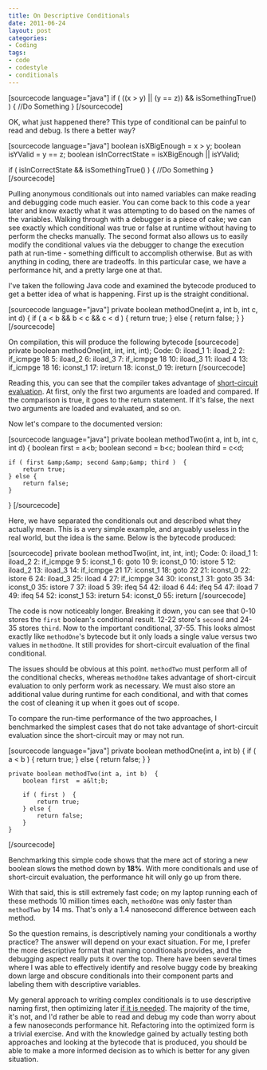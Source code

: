 ```yaml
---
title: On Descriptive Conditionals
date: 2011-06-24
layout: post
categories:
- Coding
tags:
- code
- codestyle
- conditionals
---
```


[sourcecode language="java"]
if ( ((x &gt; y) || (y == z)) &amp;&amp; isSomethingTrue() )  {
    //Do Something
}
[/sourcecode]

OK, what just happened there? This type of conditional can be painful to read and debug. Is there a better way?

[sourcecode language="java"]
boolean isXBigEnough = x &gt; y;
boolean isYValid     = y == z;
boolean isInCorrectState = isXBigEnough || isYValid;

if ( isInCorrectState &amp;&amp; isSomethingTrue() )  {
    //Do Something
}
[/sourcecode]

Pulling anonymous conditionals out into named variables can make reading and debugging code much easier. You can come back to this code a year later and know exactly what it was attempting to do based on the names of the variables. Walking through with a debugger is a piece of cake; we can see exactly which conditional was true or false at runtime without having to perform the checks manually. The second format also allows us to easily modify the conditional values via the debugger to change the execution path at run-time - something difficult to accomplish otherwise. But as with anything in coding, there are tradeoffs. In this particular case, we have a performance hit, and a pretty large one at that.

I've taken the following Java code and examined the bytecode produced to get a better idea of what is happening. First up is the straight conditional.

[sourcecode language="java"]
private boolean methodOne(int a, int b, int c, int d)  {
    if ( a &lt; b &amp;&amp; b &lt; c &amp;&amp; c &lt; d )  {
        return true;
    } else {
        return false;
    }
}
[/sourcecode]

On compilation, this will produce the following bytecode
[sourcecode]
private boolean methodOne(int, int, int, int);
  Code:
   0:	iload_1
   1:	iload_2
   2:	if_icmpge	18
   5:	iload_2
   6:	iload_3
   7:	if_icmpge	18
   10:	iload_3
   11:	iload	4
   13:	if_icmpge	18
   16:	iconst_1
   17:	ireturn
   18:	iconst_0
   19:	ireturn
[/sourcecode]

Reading this, you can see that the compiler takes advantage of <a href="http://en.wikipedia.org/wiki/Short-circuit_evaluation" title="short-circuit evaluation" target="_blank">short-circuit evaluation</a>. At first, only the first two arguments are loaded and compared. If the comparison is true, it goes to the return statement. If it's false, the next two arguments are loaded and evaluated, and so on.

Now let's compare to the documented version:

[sourcecode language="java"]
private boolean methodTwo(int a, int b, int c, int d)  {
    boolean first  = a&lt;b;
    boolean second = b&lt;c;
    boolean third  = c&lt;d;

    if ( first &amp;&amp; second &amp;&amp; third )  {
        return true;
    } else {
        return false;
    }
}
[/sourcecode]

Here, we have separated the conditionals out and described what they actually mean. This is a very simple example, and arguably useless in the real world, but the idea is the same. Below is the bytecode produced:

[sourcecode]
private boolean methodTwo(int, int, int, int);
  Code:
   0:	iload_1
   1:	iload_2
   2:	if_icmpge	9
   5:	iconst_1
   6:	goto	10
   9:	iconst_0
   10:	istore	5
   12:	iload_2
   13:	iload_3
   14:	if_icmpge	21
   17:	iconst_1
   18:	goto	22
   21:	iconst_0
   22:	istore	6
   24:	iload_3
   25:	iload	4
   27:	if_icmpge	34
   30:	iconst_1
   31:	goto	35
   34:	iconst_0
   35:	istore	7
   37:	iload	5
   39:	ifeq	54
   42:	iload	6
   44:	ifeq	54
   47:	iload	7
   49:	ifeq	54
   52:	iconst_1
   53:	ireturn
   54:	iconst_0
   55:	ireturn
[/sourcecode]

The code is now noticeably longer. Breaking it down, you can see that 0-10 stores the <code>first</code> boolean's conditional result. 12-22 store's <code>second</code> and 24-35 stores <code>third</code>. Now to the important conditional, 37-55. This looks almost exactly like <code>methodOne</code>'s bytecode but it only loads a single value versus two values in <code>methodOne</code>. It still provides for short-circuit evaluation of the final conditional.

The issues should be obvious at this point. <code>methodTwo</code> must perform all of the conditional checks, whereas <code>methodOne</code> takes advantage of short-circuit evaluation to only perform work as necessary. We must also store an additional value during runtime for each conditional, and with that comes the cost of cleaning it up when it goes out of scope.

To compare the run-time performance of the two approaches, I benchmarked the simplest cases that do not take advantage of short-circuit evaluation since the short-circuit may or may not run.

[sourcecode language="java"]
    private boolean methodOne(int a, int b)  {
        if ( a &lt; b )  {
            return true;
        } else {
            return false;
        }
    }
    
    private boolean methodTwo(int a, int b)  {
        boolean first  = a&lt;b;
    
        if ( first )  {
            return true;
        } else {
            return false;
        }
    }
[/sourcecode]

Benchmarking this simple code shows that the mere act of storing a new boolean slows the method down by <b>18%</b>. With more conditionals and use of short-circuit evaluation, the performance hit will only go up from there.

With that said, this is still extremely fast code; on my laptop running each of these methods 10 million times each, <code>methodOne</code> was only faster than <code>methodTwo</code> by 14 ms. That's only a 1.4 nanosecond difference between each method.

So the question remains, is descriptively naming your conditionals a worthy practice? The answer will depend on your exact situation. For me, I prefer the more descriptive format that naming conditionals provides, and the debugging aspect really puts it over the top. There have been several times where I was able to effectively identify and resolve buggy code by breaking down large and obscure conditionals into their component parts and labeling them with descriptive variables. 

My general approach to writing complex conditionals is to use descriptive naming first, then optimizing later <a href="http://c2.com/cgi/wiki?PrematureOptimization" target="_blank">if it is needed</a>. The majority of the time, it's not, and I'd rather be able to read and debug my code than worry about a few nanoseconds performance hit. Refactoring into the optimized form is a trivial exercise. And with the knowledge gained by actually testing both approaches and looking at the bytecode that is produced, you should be able to make a more informed decision as to which is better for any given situation.